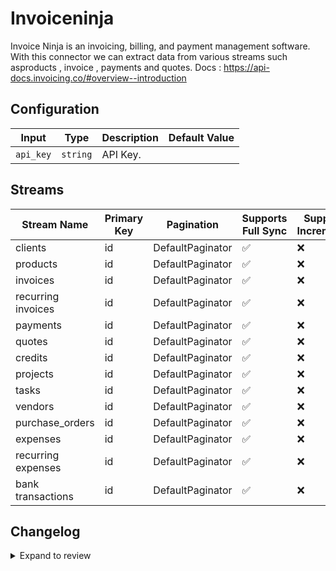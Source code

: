 # Invoiceninja
Invoice Ninja is an invoicing, billing, and payment management software.
With this connector we can extract data from various streams such asproducts , invoice , payments and quotes.
Docs : https://api-docs.invoicing.co/#overview--introduction

## Configuration

| Input | Type | Description | Default Value |
|-------|------|-------------|---------------|
| `api_key` | `string` | API Key.  |  |

## Streams
| Stream Name | Primary Key | Pagination | Supports Full Sync | Supports Incremental |
|-------------|-------------|------------|---------------------|----------------------|
| clients | id | DefaultPaginator | ✅ |  ❌  |
| products | id | DefaultPaginator | ✅ |  ❌  |
| invoices | id | DefaultPaginator | ✅ |  ❌  |
| recurring invoices | id | DefaultPaginator | ✅ |  ❌  |
| payments | id | DefaultPaginator | ✅ |  ❌  |
| quotes | id | DefaultPaginator | ✅ |  ❌  |
| credits | id | DefaultPaginator | ✅ |  ❌  |
| projects | id | DefaultPaginator | ✅ |  ❌  |
| tasks | id | DefaultPaginator | ✅ |  ❌  |
| vendors | id | DefaultPaginator | ✅ |  ❌  |
| purchase_orders | id | DefaultPaginator | ✅ |  ❌  |
| expenses | id | DefaultPaginator | ✅ |  ❌  |
| recurring expenses | id | DefaultPaginator | ✅ |  ❌  |
| bank transactions | id | DefaultPaginator | ✅ |  ❌  |

## Changelog

<details>
  <summary>Expand to review</summary>

| Version          | Date              | Pull Request | Subject        |
|------------------|-------------------|--------------|----------------|
| 0.0.3 | 2024-12-12 | [49234](https://github.com/airbytehq/airbyte/pull/49234) | Update dependencies |
| 0.0.2 | 2024-12-11 | [48917](https://github.com/airbytehq/airbyte/pull/48917) | Starting with this version, the Docker image is now rootless. Please note that this and future versions will not be compatible with Airbyte versions earlier than 0.64 |
| 0.0.1 | 2024-11-07 | | Initial release by [@ombhardwajj](https://github.com/ombhardwajj) via Connector Builder |

</details>
